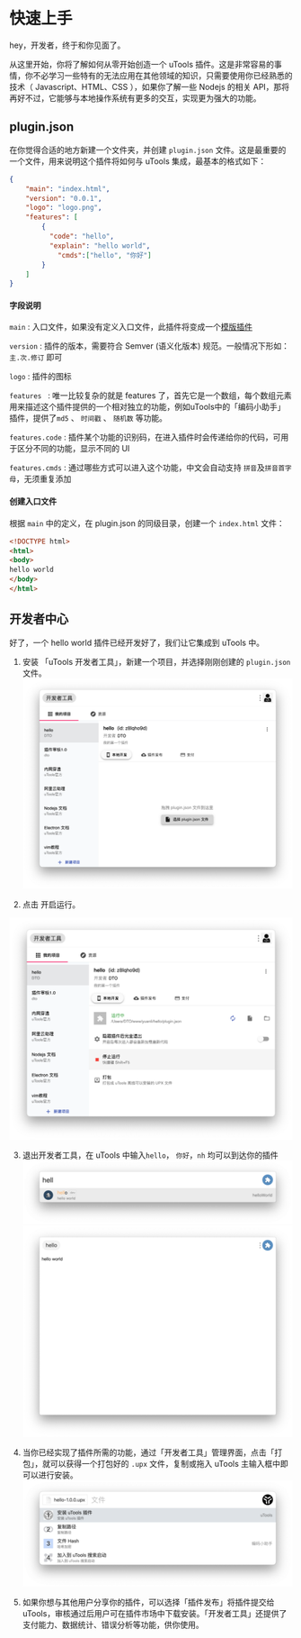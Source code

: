 # 快速上手

hey，开发者，终于和你见面了。

从这里开始，你将了解如何从零开始创造一个 uTools 插件。这是非常容易的事情，你不必学习一些特有的无法应用在其他领域的知识，只需要使用你已经熟悉的技术（ Javascript、HTML、CSS ），如果你了解一些 Nodejs 的相关 API，那将再好不过，它能够与本地操作系统有更多的交互，实现更为强大的功能。

## plugin.json

在你觉得合适的地方新建一个文件夹，并创建 `plugin.json` 文件。这是最重要的一个文件，用来说明这个插件将如何与 uTools 集成，最基本的格式如下：

```json
{
	"main": "index.html",
	"version": "0.0.1",
	"logo": "logo.png",
	"features": [
		{
		  "code": "hello",
		  "explain": "hello world",
			"cmds":["hello", "你好"]
		}
	]
}
```
#### 字段说明

`main` : 入口文件，如果没有定义入口文件，此插件将变成一个[模版插件](template.html)

`version` : 插件的版本，需要符合 Semver (语义化版本) 规范。一般情况下形如：`主.次.修订` 即可

`logo` : 插件的图标

`features ` : 唯一比较复杂的就是 features 了，首先它是一个数组，每个数组元素用来描述这个插件提供的一个相对独立的功能，例如uTools中的「编码小助手」插件，提供了`md5` 、 `时间戳` 、 `随机数` 等功能。

`features.code` : 插件某个功能的识别码，在进入插件时会传递给你的代码，可用于区分不同的功能，显示不同的 UI

`features.cmds` : 通过哪些方式可以进入这个功能，中文会自动支持 `拼音`及`拼音首字母`，无须重复添加

#### 创建入口文件
根据 `main` 中的定义，在 plugin.json 的同级目录，创建一个 `index.html` 文件：
```html
<!DOCTYPE html>
<html>
<body>
hello world
</body>
</html>
```

## 开发者中心
好了，一个 hello world 插件已经开发好了，我们让它集成到 uTools 中。

1. 安装 「uTools 开发者工具」，新建一个项目，并选择刚刚创建的 `plugin.json` 文件。
![create.png](../assets/developer.png)

2. 点击 开启运行。

  ![manage.png](../assets/developer2.png)

3. 退出开发者工具，在 uTools 中输入`hello`， `你好`，`nh` 均可以到达你的插件
  ![open.png](../assets/open.png)
  ![hello.png](../assets/hello.png)

4. 当你已经实现了插件所需的功能，通过「开发者工具」管理界面，点击「打包」，就可以获得一个打包好的 `.upx` 文件，复制或拖入 uTools 主输入框中即可以进行安装。
  ![AslhIx.png](../assets/install.png)

5. 如果你想与其他用户分享你的插件，可以选择「插件发布」将插件提交给 uTools，审核通过后用户可在插件市场中下载安装。「开发者工具」还提供了支付能力、数据统计、错误分析等功能，供你使用。

